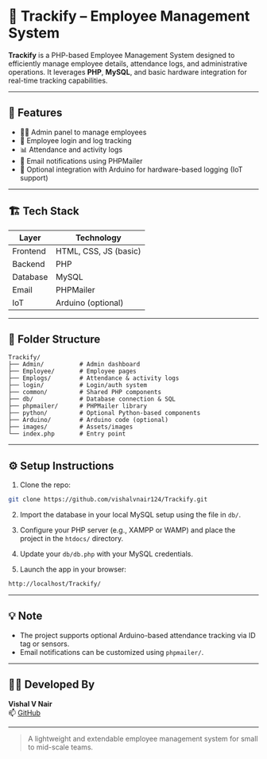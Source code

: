 # 👥 Trackify – Employee Management System

**Trackify** is a PHP-based Employee Management System designed to efficiently manage employee details, attendance logs, and administrative operations. It leverages **PHP**, **MySQL**, and basic hardware integration for real-time tracking capabilities.

---

## 🔧 Features

- 👨‍💼 Admin panel to manage employees  
- 🧾 Employee login and log tracking  
- 📊 Attendance and activity logs  
- 📨 Email notifications using PHPMailer  
- 🤖 Optional integration with Arduino for hardware-based logging (IoT support)  

---

## 🏗️ Tech Stack

| Layer       | Technology            |
|-------------|------------------------|
| Frontend    | HTML, CSS, JS (basic)  |
| Backend     | PHP                    |
| Database    | MySQL                  |
| Email       | PHPMailer              |
| IoT         | Arduino (optional)     |

---

## 📁 Folder Structure

```
Trackify/
├── Admin/          # Admin dashboard
├── Employee/       # Employee pages
├── Emplogs/        # Attendance & activity logs
├── login/          # Login/auth system
├── common/         # Shared PHP components
├── db/             # Database connection & SQL
├── phpmailer/      # PHPMailer library
├── python/         # Optional Python-based components
├── Arduino/        # Arduino code (optional)
├── images/         # Assets/images
└── index.php       # Entry point
```

---

## ⚙️ Setup Instructions

1. Clone the repo:
```bash
git clone https://github.com/vishalvnair124/Trackify.git
```

2. Import the database in your local MySQL setup using the file in `db/`.

3. Configure your PHP server (e.g., XAMPP or WAMP) and place the project in the `htdocs/` directory.

4. Update your `db/db.php` with your MySQL credentials.

5. Launch the app in your browser:
```bash
http://localhost/Trackify/
```

---

## 💡 Note

- The project supports optional Arduino-based attendance tracking via ID tag or sensors.
- Email notifications can be customized using `phpmailer/`.

---

## 👨‍💻 Developed By

**Vishal V Nair**  
📫 [GitHub](https://github.com/vishalvnair124)

---

> A lightweight and extendable employee management system for small to mid-scale teams.

